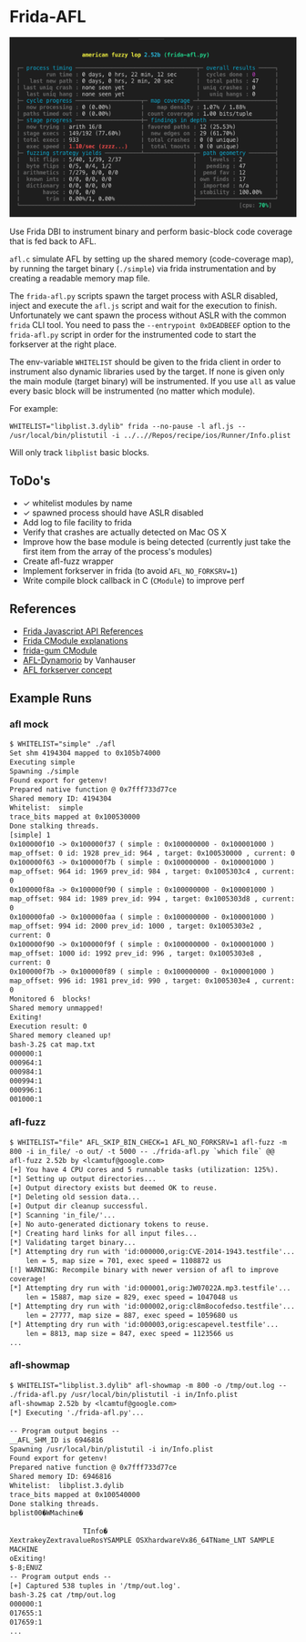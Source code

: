 # Frida-AFL

![AFL Status Screen](afl.png "AFL Status Screen")

Use Frida DBI to instrument binary and perform basic-block code coverage that is fed back to AFL.

`afl.c` simulate AFL by setting up the shared memory (code-coverage map), by running the target binary (`./simple`) via frida instrumentation and by creating a readable memory map file.

The `frida-afl.py` scripts spawn the target process with ASLR disabled, inject and execute the `afl.js` script and wait for the execution to finish. Unfortunately we cant spawn the process without ASLR with the common `frida` CLI tool. You need to pass the `--entrypoint 0xDEADBEEF` option to the `frida-afl.py` script in order for the instrumented code to start the forkserver at the right place.

The env-variable `WHITELIST` should be given to the frida client in order to instrument also dynamic libraries used by the target. If none is given only the main module (target binary) will be instrumented. If you use `all` as value every basic block will be instrumented (no matter which module).

For example:
```
WHITELIST="libplist.3.dylib" frida --no-pause -l afl.js -- /usr/local/bin/plistutil -i ../..//Repos/recipe/ios/Runner/Info.plist
```
Will only track `libplist` basic blocks.

## ToDo's
* ✓ whitelist modules by name
* ✓ spawned process should have ASLR disabled 
* Add log to file facility to frida
* Verify that crashes are actually detected on Mac OS X
* Improve how the base module is being detected (currently just take the first item from the array of the process's modules)
* Create afl-fuzz wrapper
* Implement forkserver in frida (to avoid `AFL_NO_FORKSRV=1`)
* Write compile block callback in C (`CModule`) to improve perf

## References
* [Frida Javascript API References](https://www.frida.re/docs/javascript-api/)
* [Frida CModule explanations](https://www.frida.re/news/2019/09/18/frida-12-7-released/)
* [frida-gum CModule](https://github.com/frida/frida-gum/tree/master/bindings/gumjs/runtime/cmodule)
* [AFL-Dynamorio](https://github.com/vanhauser-thc/afl-dynamorio) by Vanhauser
* [AFL forkserver concept](https://lcamtuf.blogspot.com/2014/10/fuzzing-binaries-without-execve.html)

## Example Runs

### afl mock

```
$ WHITELIST="simple" ./afl
Set shm 4194304 mapped to 0x105b74000
Executing simple
Spawning ./simple 
Found export for getenv!
Prepared native function @ 0x7fff733d77ce
Shared memory ID: 4194304
Whitelist:  simple
trace_bits mapped at 0x100530000
Done stalking threads.
[simple] 1
0x100000f10 -> 0x100000f37 ( simple : 0x100000000 - 0x100001000 )
map_offset: 0 id: 1928 prev_id: 964 , target: 0x100530000 , current: 0
0x100000f63 -> 0x100000f7b ( simple : 0x100000000 - 0x100001000 )
map_offset: 964 id: 1969 prev_id: 984 , target: 0x1005303c4 , current: 0
0x100000f8a -> 0x100000f90 ( simple : 0x100000000 - 0x100001000 )
map_offset: 984 id: 1989 prev_id: 994 , target: 0x1005303d8 , current: 0
0x100000fa0 -> 0x100000faa ( simple : 0x100000000 - 0x100001000 )
map_offset: 994 id: 2000 prev_id: 1000 , target: 0x1005303e2 , current: 0
0x100000f90 -> 0x100000f9f ( simple : 0x100000000 - 0x100001000 )
map_offset: 1000 id: 1992 prev_id: 996 , target: 0x1005303e8 , current: 0
0x100000f7b -> 0x100000f89 ( simple : 0x100000000 - 0x100001000 )
map_offset: 996 id: 1981 prev_id: 990 , target: 0x1005303e4 , current: 0
Monitored 6  blocks!
Shared memory unmapped!
Exiting!
Execution result: 0
Shared memory cleaned up!
bash-3.2$ cat map.txt 
000000:1
000964:1
000984:1
000994:1
000996:1
001000:1
```

### afl-fuzz
```
$ WHITELIST="file" AFL_SKIP_BIN_CHECK=1 AFL_NO_FORKSRV=1 afl-fuzz -m 800 -i in_file/ -o out/ -t 5000 -- ./frida-afl.py `which file` @@
afl-fuzz 2.52b by <lcamtuf@google.com>
[+] You have 4 CPU cores and 5 runnable tasks (utilization: 125%).
[*] Setting up output directories...
[+] Output directory exists but deemed OK to reuse.
[*] Deleting old session data...
[+] Output dir cleanup successful.
[*] Scanning 'in_file/'...
[+] No auto-generated dictionary tokens to reuse.
[*] Creating hard links for all input files...
[*] Validating target binary...
[*] Attempting dry run with 'id:000000,orig:CVE-2014-1943.testfile'...
    len = 5, map size = 701, exec speed = 1108872 us
[!] WARNING: Recompile binary with newer version of afl to improve coverage!
[*] Attempting dry run with 'id:000001,orig:JW07022A.mp3.testfile'...
    len = 15887, map size = 829, exec speed = 1047048 us
[*] Attempting dry run with 'id:000002,orig:cl8m8ocofedso.testfile'...
    len = 27777, map size = 887, exec speed = 1059680 us
[*] Attempting dry run with 'id:000003,orig:escapevel.testfile'...
    len = 8813, map size = 847, exec speed = 1123566 us
...
```

### afl-showmap

```
$ WHITELIST="libplist.3.dylib" afl-showmap -m 800 -o /tmp/out.log -- ./frida-afl.py /usr/local/bin/plistutil -i in/Info.plist
afl-showmap 2.52b by <lcamtuf@google.com>
[*] Executing './frida-afl.py'...

-- Program output begins --
__AFL_SHM_ID is 6946816
Spawning /usr/local/bin/plistutil -i in/Info.plist 
Found export for getenv!
Prepared native function @ 0x7fff733d77ce
Shared memory ID: 6946816
Whitelist:  libplist.3.dylib
trace_bits mapped at 0x100540000
Done stalking threads.
bplist00�WMachine�

                  TInfo�
XextrakeyZextravalueRosYSAMPLE OSXhardwareVx86_64TName_LNT SAMPLE MACHINE
oExiting!                                                               $-8;ENUZ
-- Program output ends --
[+] Captured 538 tuples in '/tmp/out.log'.
bash-3.2$ cat /tmp/out.log 
000000:1
017655:1
017659:1
...
```